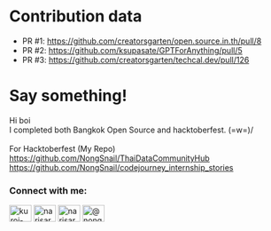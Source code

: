 # Contribution data

- PR #1: https://github.com/creatorsgarten/open.source.in.th/pull/8
- PR #2: https://github.com/ksupasate/GPTForAnything/pull/5
- PR #3: https://github.com/creatorsgarten/techcal.dev/pull/126

# Say something!

Hi boi<br>
I completed both Bangkok Open Source and hacktoberfest. \(=w=)/
<br>
<br>
For Hacktoberfest (My Repo)
https://github.com/NongSnail/ThaiDataCommunityHub
https://github.com/NongSnail/codejourney_internship_stories

<h3 align="left">Connect with me:</h3>
<p align="left">
<a href="https://twitter.com/kuroi-01509" target="blank"><img align="center" src="https://raw.githubusercontent.com/rahuldkjain/github-profile-readme-generator/master/src/images/icons/Social/twitter.svg" alt="kuroi-01509" height="30" width="40" /></a>
<a href="https://linkedin.com/in/narisara limpisirisant" target="blank"><img align="center" src="https://raw.githubusercontent.com/rahuldkjain/github-profile-readme-generator/master/src/images/icons/Social/linked-in-alt.svg" alt="narisara limpisirisant" height="30" width="40" /></a>
<a href="https://fb.com/narisara limpisirisant" target="blank"><img align="center" src="https://raw.githubusercontent.com/rahuldkjain/github-profile-readme-generator/master/src/images/icons/Social/facebook.svg" alt="narisara limpisirisant" height="30" width="40" /></a>
<a href="https://medium.com/@nongsnaily" target="blank"><img align="center" src="https://raw.githubusercontent.com/rahuldkjain/github-profile-readme-generator/master/src/images/icons/Social/medium.svg" alt="@nongsnaily" height="30" width="40" /></a>
</p>
